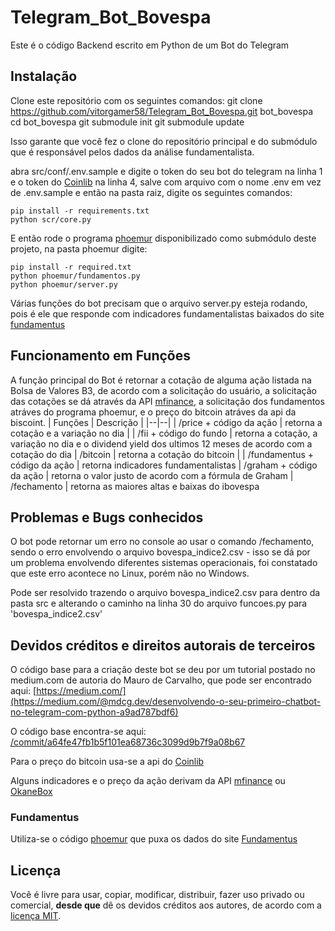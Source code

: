 # Telegram_Bot_Bovespa
Este é o código Backend escrito em Python de um Bot do Telegram

## Instalação
Clone este repositório com os seguintes comandos:
    git clone https://github.com/vitorgamer58/Telegram_Bot_Bovespa.git bot_bovespa
    cd bot_bovespa
    git submodule init
    git submodule update

Isso garante que você fez o clone do repositório principal e do submódulo que é responsável pelos dados da análise fundamentalista. 

abra src/conf/.env.sample e digite o token do seu bot do telegram na linha 1 e o token do [Coinlib](https://coinlib.io/) na linha 4, salve com arquivo com o nome .env em vez de .env.sample e então na pasta raiz, digite os seguintes comandos:

    pip install -r requirements.txt
    python scr/core.py

E então rode o programa [phoemur](https://github.com/phoemur/fundamentus) disponibilizado como submódulo deste projeto, na pasta phoemur digite:
    
    pip install -r required.txt
    python phoemur/fundamentos.py
    python phoemur/server.py

Várias funções do bot precisam que o arquivo server.py esteja rodando, pois é ele que responde com indicadores fundamentalistas baixados do site [fundamentus](https://fundamentus.com.br/)

## Funcionamento em Funções
A função principal do Bot é retornar a cotação de alguma ação listada na Bolsa de Valores B3, de acordo com a solicitação do usuário, a solicitação das cotações se dá através da API [mfinance](https://mfinance.com.br/swagger/index.html), a solicitação dos fundamentos atráves do programa phoemur, e o preço do bitcoin atráves da api da biscoint.
| Funções | Descrição |
|--|--|
| /price + código da ação | retorna a cotação e a variação no dia |
| /fii + código do fundo | retorna a cotação, a variação no dia e o dividend yield dos ultimos 12 meses de acordo com a cotação do dia
| /bitcoin	| retorna a cotação do bitcoin |
| /fundamentus + código da ação | retorna indicadores fundamentalistas
| /graham + código da ação | retorna o valor justo de acordo com a fórmula de Graham
| /fechamento | retorna as maiores altas e baixas do ibovespa

## Problemas e Bugs conhecidos
O bot pode retornar um erro no console ao usar o comando /fechamento, sendo o erro envolvendo o arquivo bovespa_indice2.csv - isso se dá por um problema envolvendo diferentes sistemas operacionais, foi constatado que este erro acontece no Linux, porém não no Windows.

Pode ser resolvido trazendo o arquivo bovespa_indice2.csv para dentro da pasta src e alterando o caminho na linha 30 do arquivo funcoes.py para 'bovespa_indice2.csv'


## Devidos créditos e direitos autorais de terceiros
O código base para a criação deste bot se deu por um tutorial postado no medium.com de autoria do Mauro de Carvalho, que pode ser encontrado aqui: [https://medium.com/](https://medium.com/@mdcg.dev/desenvolvendo-o-seu-primeiro-chatbot-no-telegram-com-python-a9ad787bdf6)

O código base encontra-se aqui: [/commit/a64fe47fb1b5f101ea68736c3099d9b7f9a08b67](https://github.com/vitorgamer58/Telegram_Bot_Bovespa/commit/a64fe47fb1b5f101ea68736c3099d9b7f9a08b67)

Para o preço do bitcoin usa-se a api do [Coinlib](https://coinlib.io/)

Alguns indicadores e o preço da ação derivam da API [mfinance](https://mfinance.com.br/swagger/index.html) ou [OkaneBox](https://www.okanebox.com.br/)

### Fundamentus
Utiliza-se o código [phoemur](https://github.com/phoemur/fundamentus) que puxa os dados do site [Fundamentus](https://fundamentus.com.br/) 

## Licença
Você é livre para usar, copiar, modificar, distribuir, fazer uso privado ou comercial, **desde que** dê os devidos créditos aos autores, de acordo com a [licença MIT](https://github.com/vitorgamer58/Telegram_Bot_Bovespa/blob/master/LICENSE).
